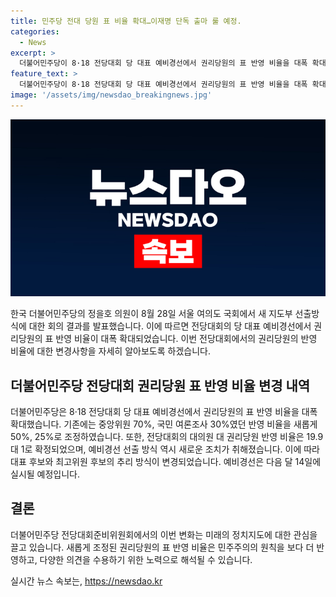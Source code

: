 ```yaml
---
title: 민주당 전대 당원 표 비율 확대…이재명 단독 출마 룰 예정.
categories:
  - News
excerpt: >
  더불어민주당이 8·18 전당대회 당 대표 예비경선에서 권리당원의 표 반영 비율을 대폭 확대했다. 28일 민주당 전당대회준비위원회(전준위)는 전체회의를 열어 전당대회의 당 대표 예비경선에서 권리당원 투표 25%를 새로 반영하기로 했다. 이로써 이번 전당대회의 대의원 대 권리당원 반영 비율은 19.9대 1로 확정됐다. 예비경선은 다음 달 14일이며, 후보가 단독 입후보할 경우의 선출 방식은 아직 결정되지 않았다.
feature_text: >
  더불어민주당이 8·18 전당대회 당 대표 예비경선에서 권리당원의 표 반영 비율을 대폭 확대했다. 28일 민주당 전당대회준비위원회(전준위)는 전체회의를 열어 전당대회의 당 대표 예비경선에서 권리당원 투표 25%를 새로 반영하기로 했다. 이로써 이번 전당대회의 대의원 대 권리당원 반영 비율은 19.9대 1로 확정됐다. 예비경선은 다음 달 14일이며, 후보가 단독 입후보할 경우의 선출 방식은 아직 결정되지 않았다.
image: '/assets/img/newsdao_breakingnews.jpg'
---
```


<p><img src="/assets/img/newsdao_breakingnews.jpg" alt="implanttips 속보" /></p>

<p>한국 더불어민주당의 정을호 의원이 8월 28일 서울 여의도 국회에서 새 지도부 선출방식에 대한 회의 결과를 발표했습니다. 이에 따르면 전당대회의 당 대표 예비경선에서 권리당원의 표 반영 비율이 대폭 확대되었습니다. 이번 전당대회에서의 권리당원의 반영 비율에 대한 변경사항을 자세히 알아보도록 하겠습니다.</p>

<h2 data-ke-size="size26">더불어민주당 전당대회 권리당원 표 반영 비율 변경 내역</h2>

<p data-ke-size="size16">더불어민주당은 8·18 전당대회 당 대표 예비경선에서 권리당원의 표 반영 비율을 대폭 확대했습니다. 기존에는 중앙위원 70%, 국민 여론조사 30%였던 반영 비율을 새롭게 50%, 25%로 조정하였습니다. 또한, 전당대회의 대의원 대 권리당원 반영 비율은 19.9대 1로 확정되었으며, 예비경선 선출 방식 역시 새로운 조치가 취해졌습니다. 이에 따라 대표 후보와 최고위원 후보의 추리 방식이 변경되었습니다. 예비경선은 다음 달 14일에 실시될 예정입니다.</p>

<h2 data-ke-size="size26">결론</h2>

<p data-ke-size="size16">더불어민주당 전당대회준비위원회에서의 이번 변화는 미래의 정치지도에 대한 관심을 끌고 있습니다. 새롭게 조정된 권리당원의 표 반영 비율은 민주주의의 원칙을 보다 더 반영하고, 다양한 의견을 수용하기 위한 노력으로 해석될 수 있습니다.</p>
실시간 뉴스 속보는, <a href="https://newsdao.kr" rel="dofollow">https://newsdao.kr</a>


